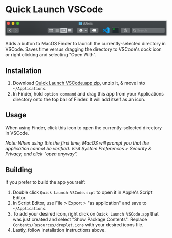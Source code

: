 # Quick Launch VSCode

![screenshot](screenshot.png)

Adds a button to MacOS Finder to launch the currently-selected directory in VSCode. Saves time versus dragging the directory to VSCode's dock icon or right clicking and selecting "Open With".

## Installation

1. Download [Quick Launch VSCode.app.zip](https://github.com/jasongitmail/quick-launch-vscode/releases/download/v1.0/Quick.Launch.VSCode.app.zip), unzip it, & move into `~/Applications`.
2. In Finder, hold `option command` and drag this app from your Applications directory onto the top bar of Finder. It will add itself as an icon.

## Usage

When using Finder, click this icon to open the currently-selected directory in VSCode.

_Note: When using this the first time, MacOS will prompt you that the application cannot be verified. Visit System Preferences > Security & Privacy, and click "open anyway"._

## Building

If you prefer to build the app yourself:
1. Double click `Quick Launch VSCode.scpt` to open it in Apple's Script Editor.
2. In Script Editor, use File > Export > "as application" and save to `~/Applications`.
3. To add your desired icon, right click on `Quick Launch VSCode.app` that was just created and select "Show Package Contents". Replace `Contents/Resources/droplet.icns` with your desired icons file.
4. Lastly, follow installation instructions above.
